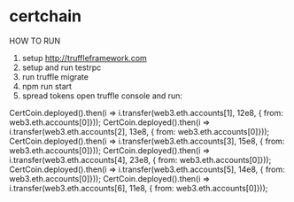 # certchain

HOW TO RUN

1) setup http://truffleframework.com
2) setup and run testrpc
3) run truffle migrate
4) npm run start
5) spread tokens
open truffle console and run:

CertCoin.deployed().then(i => i.transfer(web3.eth.accounts[1], 12e8, { from: web3.eth.accounts[0]}));
CertCoin.deployed().then(i => i.transfer(web3.eth.accounts[2], 13e8, { from: web3.eth.accounts[0]}));
CertCoin.deployed().then(i => i.transfer(web3.eth.accounts[3], 15e8, { from: web3.eth.accounts[0]}));
CertCoin.deployed().then(i => i.transfer(web3.eth.accounts[4], 23e8, { from: web3.eth.accounts[0]}));
CertCoin.deployed().then(i => i.transfer(web3.eth.accounts[5], 14e8, { from: web3.eth.accounts[0]}));
CertCoin.deployed().then(i => i.transfer(web3.eth.accounts[6], 11e8, { from: web3.eth.accounts[0]}));

  
